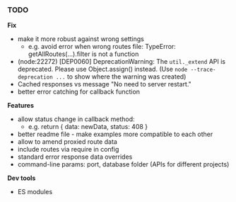### TODO

**Fix**

- make it more robust against wrong settings
  - e.g. avoid error when wrong routes file: TypeError: getAllRoutes(...).filter is not a function
- (node:22272) [DEP0060] DeprecationWarning: The `util._extend` API is deprecated. Please use Object.assign() instead.
  (Use `node --trace-deprecation ...` to show where the warning was created)
- Cached responses vs message "No need to server restart."
- better error catching for callback function

**Features**

- allow status change in callback method:
  - e.g. return { data: newData, status: 408 }
- better readme file - make examples more compatible to each other
- allow to amend proxied route data
- include routes via require in config
- standard error response data overrides
- command-line params: port, database folder (APIs for different projects)

**Dev tools**

- ES modules
